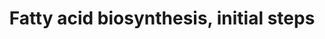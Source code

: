 ---
annotations:
- id: PW:0000002
  parent: classic metabolic pathway
  type: Pathway Ontology
  value: classic metabolic pathway
- id: PW:0000029
  parent: classic metabolic pathway
  type: Pathway Ontology
  value: fatty acid biosynthetic pathway
authors:
- M.Braymer
- MaintBot
- Christine Chichester
- Egonw
- Eweitz
- Khanspers
citedin: ''
communities: []
description: 'Fatty acids are essential to all organisms except for archaea; they
  are major constituents of cellular membranes, and are used for energy storage and
  for posttranslational protein modifications. Most organisms are capable of synthesizing
  long chain (C12:0-C16:0) saturated fatty acids de novo. Although the initiation
  and termination reactions may vary, the cyclic series of chain-lengthening reactions
  are essentially the same across all organisms. The fatty acid chain, which starts
  as a 2-carbon chain from acetyl-CoA, is extended two carbons at a time by the addition
  of an acetyl group from malonyl-CoA. When the final length of the fatty acid is
  achieved, fatty acid synthesis is terminated. Each cycle of chain elongation involves
  5 reactions with the following enzymatic activities: malonyl transferase, ketoacyl
  synthase, ketoacyl reductase, 3-hydroxyacyl dehydratase, and enoyl-acyl reductase
  (EC: 1.3.1.10). In yeast, fatty acid biosynthesis is terminated with the release
  of fatty acyl-CoAs from fatty acid synthase (FAS), the enzyme complex that carries
  out de novo fatty acid biosynthesis. Palmitoyl- (C16) and stearoyl-CoA (C18) are
  the main products in yeast, while myristoyl-CoA (C14) is only produced in small
  amounts. To synthesize palmitoyl-CoA (C16) one acetyl-CoA and 7 malonyl-CoA molecules
  are required. The elongation substrate, malonyl-CoA is synthesized from the carboxylation
  of acetyl-CoA by the biotin-containing enzyme, acetyl-CoA carboxylase). Acetyl-CoA
  carboxylase is activated by the biotin:apoprotein ligase.  Description from YeastPathways
  https://pathway.yeastgenome.org/'
last-edited: 2025-02-12
ndex: null
organisms:
- Saccharomyces cerevisiae
redirect_from:
- /index.php/Pathway:WP137
- /instance/WP137
- /instance/WP137_r136576
revision: r136576
schema-jsonld:
- '@context': https://schema.org/
  '@id': https://wikipathways.github.io/pathways/WP137.html
  '@type': Dataset
  creator:
    '@type': Organization
    name: WikiPathways
  description: 'Fatty acids are essential to all organisms except for archaea; they
    are major constituents of cellular membranes, and are used for energy storage
    and for posttranslational protein modifications. Most organisms are capable of
    synthesizing long chain (C12:0-C16:0) saturated fatty acids de novo. Although
    the initiation and termination reactions may vary, the cyclic series of chain-lengthening
    reactions are essentially the same across all organisms. The fatty acid chain,
    which starts as a 2-carbon chain from acetyl-CoA, is extended two carbons at a
    time by the addition of an acetyl group from malonyl-CoA. When the final length
    of the fatty acid is achieved, fatty acid synthesis is terminated. Each cycle
    of chain elongation involves 5 reactions with the following enzymatic activities:
    malonyl transferase, ketoacyl synthase, ketoacyl reductase, 3-hydroxyacyl dehydratase,
    and enoyl-acyl reductase (EC: 1.3.1.10). In yeast, fatty acid biosynthesis is
    terminated with the release of fatty acyl-CoAs from fatty acid synthase (FAS),
    the enzyme complex that carries out de novo fatty acid biosynthesis. Palmitoyl-
    (C16) and stearoyl-CoA (C18) are the main products in yeast, while myristoyl-CoA
    (C14) is only produced in small amounts. To synthesize palmitoyl-CoA (C16) one
    acetyl-CoA and 7 malonyl-CoA molecules are required. The elongation substrate,
    malonyl-CoA is synthesized from the carboxylation of acetyl-CoA by the biotin-containing
    enzyme, acetyl-CoA carboxylase). Acetyl-CoA carboxylase is activated by the biotin:apoprotein
    ligase.  Description from YeastPathways https://pathway.yeastgenome.org/'
  keywords:
  - ACC1
  - ADP
  - ATP
  - CO2
  - Coenzyme A
  - FAS1
  - FAS2
  - H+
  - H2O
  - HFA1
  - MCT1
  - NADP+
  - NADPH
  - OAR1
  - acetyl-CoA
  - hydrogencarbonate
  - malonyl-CoA
  - phosphate
  license: CC0
  name: Fatty acid biosynthesis, initial steps
seo: CreativeWork
title: Fatty acid biosynthesis, initial steps
wpid: WP137
---